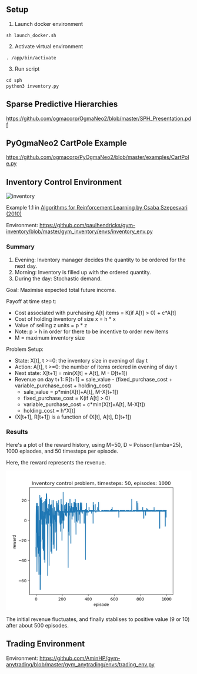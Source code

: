 ## Setup

1. Launch docker environment
```
sh launch_docker.sh
```
2. Activate virtual environment
```
. /app/bin/activate
```
3. Run script
```
cd sph
python3 inventory.py
```

## Sparse Predictive Hierarchies
https://github.com/ogmacorp/OgmaNeo2/blob/master/SPH_Presentation.pdf

## PyOgmaNeo2 CartPole Example
https://github.com/ogmacorp/PyOgmaNeo2/blob/master/examples/CartPole.py

## Inventory Control Environment

![inventory](Inventory.gif)

Example 1.1 in [Algorithms for Reinforcement Learning by Csaba Szepesvari (2010)](https://sites.ualberta.ca/~szepesva/RLBook.html)

Environment: https://github.com/paulhendricks/gym-inventory/blob/master/gym_inventory/envs/inventory_env.py

### Summary

1. Evening: Inventory manager decides the quantity to be ordered for the next day.
2. Morning: Inventory is filled up with the ordered quantity.
3. During the day: Stochastic demand.

Goal: Maximise expected total future income.

Payoff at time step t:
- Cost associated with purchasing A[t] items = K(if A[t] > 0) + c*A[t]
- Cost of holding inventory of size x = h * x
- Value of selling z units = p * z
- Note: p > h in order for there to be incentive to order new items
- M = maximum inventory size

Problem Setup:
- State: X[t], t >=0: the inventory size in evening of day t
- Action: A[t], t >=0: the number of items ordered in evening of day t
- Next state: X[t+1] = min(X[t] + A[t], M - D[t+1])
- Revenue on day t+1: R[t+1] = sale_value - (fixed_purchase_cost +  variable_purchase_cost + holding_cost)
  - sale_value = p*min(X[t]+A[t], M-X[t+1])
  - fixed_purchase_cost = K(if A[t] > 0)
  - variable_purchase_cost = c*min(X[t]+A[t], M-X[t])
  - holding_cost = h*X[t]
- (X[t+1], R[t+1]) is a function of (X[t], A[t], D[t+1])

### Results
Here's a plot of the reward history, using M=50, D ~ Poisson(lamba=25), 1000 episodes, and 50 timesteps per episode.

Here, the reward represents the revenue.

![results](inventory_M50_Dlambda25_1000ep_50steps.png)

The initial revenue fluctuates, and finally stablises to positive value (9 or 10) after about 500 episodes.

## Trading Environment

Environment: https://github.com/AminHP/gym-anytrading/blob/master/gym_anytrading/envs/trading_env.py
